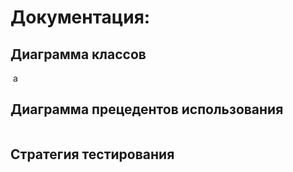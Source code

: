 # Документация:

## Диаграмма классов

![]()
a

## Диаграмма прецедентов использования

![]()



## Стратегия тестирования

